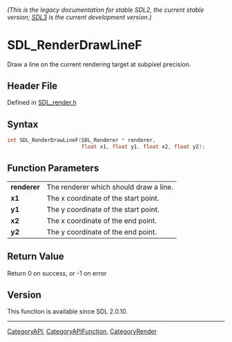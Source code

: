 ###### (This is the legacy documentation for stable SDL2, the current stable version; [SDL3](https://wiki.libsdl.org/SDL3/) is the current development version.)
# SDL_RenderDrawLineF

Draw a line on the current rendering target at subpixel precision.

## Header File

Defined in [SDL_render.h](https://github.com/libsdl-org/SDL/blob/SDL2/include/SDL_render.h)

## Syntax

```c
int SDL_RenderDrawLineF(SDL_Renderer * renderer,
                        float x1, float y1, float x2, float y2);

```

## Function Parameters

|                  |                                        |
| ---------------- | -------------------------------------- |
| **renderer**     | The renderer which should draw a line. |
| **x1**           | The x coordinate of the start point.   |
| **y1**           | The y coordinate of the start point.   |
| **x2**           | The x coordinate of the end point.     |
| **y2**           | The y coordinate of the end point.     |

## Return Value

Return 0 on success, or -1 on error

## Version

This function is available since SDL 2.0.10.

----
[CategoryAPI](CategoryAPI), [CategoryAPIFunction](CategoryAPIFunction), [CategoryRender](CategoryRender)

